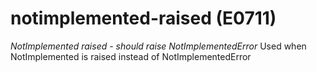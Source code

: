 # notimplemented-raised (E0711)
*NotImplemented raised - should raise NotImplementedError* Used when
NotImplemented is raised instead of NotImplementedError
